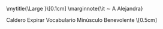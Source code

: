 \mytitle{\Large }\\[0.1cm]
\marginnote{\it $\sim$ A Alejandra}

Caldero Expirar Vocabulario Minúsculo Benevolente
\\[0.5cm]